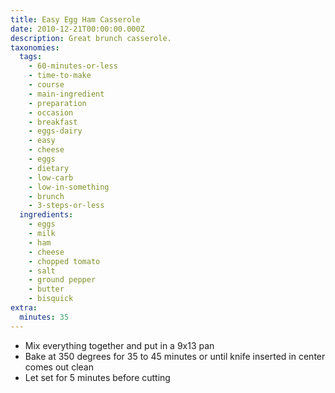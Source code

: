 ```yaml
---
title: Easy Egg Ham Casserole
date: 2010-12-21T00:00:00.000Z
description: Great brunch casserole.
taxonomies:
  tags:
    - 60-minutes-or-less
    - time-to-make
    - course
    - main-ingredient
    - preparation
    - occasion
    - breakfast
    - eggs-dairy
    - easy
    - cheese
    - eggs
    - dietary
    - low-carb
    - low-in-something
    - brunch
    - 3-steps-or-less
  ingredients:
    - eggs
    - milk
    - ham
    - cheese
    - chopped tomato
    - salt
    - ground pepper
    - butter
    - bisquick
extra:
  minutes: 35
---
```

 - Mix everything together and put in a 9x13 pan
 - Bake at 350 degrees for 35 to 45 minutes or until knife inserted in center comes out clean
 - Let set for 5 minutes before cutting
